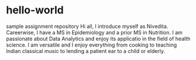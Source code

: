 # hello-world
sample assignment repository
Hi all, I introduce myself as Nivedita. Careerwise, I have a MS in Epidemiology and a prior MS in Nutrition. I am passionate about Data Analytics and enjoy its applicatio in the field of health science. I am versatile and I enjoy everything from cooking to teaching Indian classical music to lending a patient ear to a child or elderly. 
